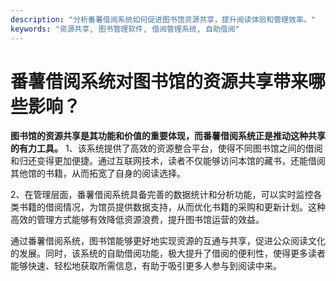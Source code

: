 ```yaml
---
description: "分析番薯借阅系统如何促进图书馆资源共享，提升阅读体验和管理效率。"
keywords: "资源共享, 图书管理软件, 借阅管理系统, 自助借阅"
---
```

# 番薯借阅系统对图书馆的资源共享带来哪些影响？

**图书馆的资源共享是其功能和价值的重要体现，而番薯借阅系统正是推动这种共享的有力工具。** 1、该系统提供了高效的资源整合平台，使得不同图书馆之间的借阅和归还变得更加便捷。通过互联网技术，读者不仅能够访问本馆的藏书，还能借阅其他馆的书籍，从而拓宽了自身的阅读选择。

2、在管理层面，番薯借阅系统具备完善的数据统计和分析功能，可以实时监控各类书籍的借阅情况，为馆员提供数据支持，从而优化书籍的采购和更新计划。这种高效的管理方式能够有效降低资源浪费，提升图书馆运营的效益。

通过番薯借阅系统，图书馆能够更好地实现资源的互通与共享，促进公众阅读文化的发展。同时，该系统的自助借阅功能，极大提升了借阅的便利性，使得更多读者能够快速、轻松地获取所需信息，有助于吸引更多人参与到阅读中来。
